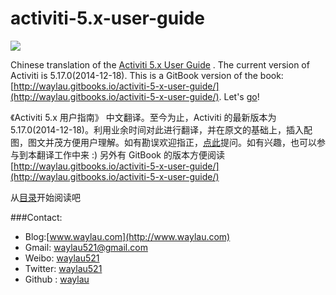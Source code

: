 activiti-5.x-user-guide
=======================

![](http://99btgc01.info/uploads/2014/12/activiti_logo.png)

Chinese translation of the [Activiti 5.x User Guide](http://activiti.org/userguide/index.html) . The current version of Activiti is 5.17.0(2014-12-18). This is a GitBook version of the book: [http://waylau.gitbooks.io/activiti-5-x-user-guide/](http://waylau.gitbooks.io/activiti-5-x-user-guide/).
Let's [go](SUMMARY.md)!

《Activiti 5.x 用户指南》 中文翻译。至今为止，Activiti 的最新版本为 5.17.0(2014-12-18)。利用业余时间对此进行翻译，并在原文的基础上，插入配图，图文并茂方便用户理解。如有勘误欢迎指正，[点此](https://github.com/waylau/activiti-5.x-user-guide/issues)提问。如有兴趣，也可以参与到本翻译工作中来 :)
另外有 GitBook 的版本方便阅读[http://waylau.gitbooks.io/activiti-5-x-user-guide/](http://waylau.gitbooks.io/activiti-5-x-user-guide/)

从[目录](SUMMARY.md)开始阅读吧

###Contact:

* Blog:[www.waylau.com](http://www.waylau.com)
* Gmail: [waylau521@gmail.com](mailto:waylau521@gmail.com)
* Weibo: [waylau521](http://weibo.com/waylau521)
* Twitter: [waylau521](https://twitter.com/waylau521)
* Github : [waylau](https://github.com/waylau)
